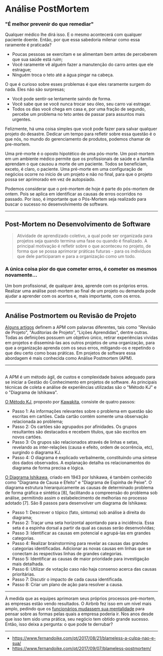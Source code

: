 # Análise PostMortem


### "É melhor prevenir do que remediar"

Qualquer médico lhe dirá isso. E o mesmo acontecerá com qualquer paciente doente. Então, por que essa sabedoria milenar como essa raramente é praticada?

- Poucas pessoas se exercitam e se alimentam bem antes de perceberem que sua saúde está ruim;
- Você raramente vê alguém fazer a manutenção do carro antes que ele estrague;
- Ninguém troca o teto até a água pingar na cabeça.

O que é curioso sobre esses problemas é que eles raramente surgem do nada. Eles não são surpresas;

- Você pode sentir-se lentamente saindo de forma.
- Você sabe que se você nunca trocar seu óleo, seu carro vai estragar.
- Todos os dias você chega em casa e, por uma fração de segundo, percebe um problema no teto antes de passar para assuntos mais urgentes.

Felizmente,  há uma coisa simples que você pode fazer para salvar qualquer projeto do desastre. Dedicar um tempo para refletir sobre essa questão é o que nós, no mundo do gerenciamento de produtos, podemos chamar de pre-mortem.

Uma pré-morte é o oposto hipotético de uma pós-morte. Um post-mortem em um ambiente médico permite que os profissionais de saúde e a família aprendam o que causou a morte de um paciente. Todos se beneficiam, exceto, é claro, o paciente. Uma pré-morte em uma configuração de negócios ocorre no início de um projeto e não no final, para que o projeto possa ser aprimorado em vez de autopsiado.

Podemos considerar que o pré-mortem de hoje é parte do pós-mortem de ontem. Pois se aplica em identificar as causas de erros ocorridos no passado. Por isso, é importante que o Pós-Mortem seja realizado para buscar o sucesso no desenvolvimento de software.

---------

## Post-Mortem no Desenvolvimento de Software
> Atividade de aprendizado coletivo, a qual pode ser organizada para projetos seja quando  termina uma fase ou quando é finalizado. A principal motivação é refletir sobre o que aconteceu no projeto, de forma que se possa aprimorar práticas futuras - para os indivíduos que dele participaram e para a organização como um todo.

### A única coisa pior do que cometer erros, é cometer os mesmos novamente...



Um bom profissional, de qualquer área, aprende com os próprios erros. Realizar uma análise post-mortem ao final de um projeto ou demanda pode ajudar a aprender com os acertos e, mais importante, com os erros.

---


## Análise Postmortem ou Revisão de Projeto

[Alguns artigos](https://citeseerx.ist.psu.edu/viewdoc/download?doi=10.1.1.19.9762&rep=rep1&type=pdf)  definem  a  APM  com  palavras  diferentes,  tais  como  "Revisão  de Projeto",  "Auditorias  de   Projeto",  "Lições  Aprendidas",  dentre   outras.   Todas  as  definições possuem  um  objetivo  único,  retirar  experiências  vividas  em  projetos  e  disseminá-las aos outros  projetos  de  uma  organização,  para  que  a  organização  aprenda  com  os  seus  erros, mitigando-os  e  repetindo  o  que  deu  certo  como  boas  práticas.  Em  projetos  de  software  essa abordagem é mais conhecida como Análise Postmortem (APM).



---


## 

A  APM  é  um  método  ágil,  de  custos  e  complexidade  baixos  adequado para se iniciar a Gestão do Conhecimento em projetos de software. As principais técnicas de coleta e análise de experiências utilizadas são o "Método KJ" e o "Diagrama de Ishikawa".

[O Método KJ](https://www.researchgate.net/publication/243785588_The_KJ_Method_A_Technique_for_Analyzing_Data_Derived_from_Japanese_Ethnology#:~:text=The%20KJ%20method%20is%20a,writing%20of%20explanations.%20...), proposto por [Kawakita](https://www.google.com/search?q=Jiro+Kawakita&sourceid=chrome&ie=UTF-8), consiste de quatro passos:
- Passo  1: As  informações  relevantes  sobre o problema  em  questão  são  escritas  em cartões. Cada cartão contém somente uma observação relacionada ao problema;
- Passo   2: Os   cartões   são   agrupados   por   afinidades.   Os   grupos   resultantes   são destacados e recebem títulos, que são escritos em novos cartões.
- Passo  3: Os  grupos  são  relacionados  através  de  linhas  e  setas,  revelando  as  inter-relações (causa e efeito, ordem de ocorrência, etc), surgindo o diagrama KJ.
- Passo  4: O  diagrama  é  explicado  verbalmente,  constituindo  uma  síntese  dos  dados observados. A explanação detalha os relacionamentos do diagrama de forma precisa e lógica.

[O  Diagrama  Ishikawa](),  criado  em  1943  por  Ishikawa,  é  também  conhecido  como "Diagrama  de  Causa  e  Efeito"  e  "Diagrama  de  Espinha  de  Peixe".  O  diagrama  estrutura hierarquicamente  as  causas  de  determinado  problema  de  forma  gráfica  e  sintética  [8], facilitando  a  compreensão  do  problema  sob  análise,  permitindo  assim  o  estabelecimento  de melhorias no processo adotado [7].
São 8 passos para desenvolver um diagrama de Ishikawa:
- Passo 1: Descrever o tópico (fato, sintoma) sob análise à direita do diagrama;
- Passo 2: Traçar uma seta horizontal apontando para a incidência. Essa seta é a espinha dorsal a partir da qual as causas serão desenvolvidas;
- Passo 3: Identificar as causas em potencial e agrupá-las em grandes categorias.
- Passo  4:  Realizar brainstorming   para   revelar  as  causas  das  grandes  categorias identificadas.  Adicionar  as  novas  causas  em  linhas  que  se conectam  às  respectivas  linhas  de grandes categorias.
- Passo 5: Identificar as causas de maior prioridade para investigação mais detalhada.
- Passo 6: Utilizar de votação caso não haja consenso acerca das causas prioritárias.
- Passo 7: Discutir o impacto de cada causa identificada.
- Passo 8: Criar um plano de ação para resolver a causa.

------------------------------

À medida que as equipes aprimoram seus próprios processos pré-mortem, as empresas estão vendo resultados. O Airbnb fez isso em um nível mais amplo, pedindo que os [funcionários mudassem sua mentalidade](https://www.inc.com/adam-vaccaro/airbnb-demise.html) para pensar sobre as formas pelas quais a empresa poderia ir. Nos anos desde que isso tem sido uma prática, seu negócio tem obtido grande sucesso. Então, isso deixa a pergunta: o que pode te derrubar?

----
- https://www.fernandoike.com/pt/2017/08/21/blameless-a-culpa-nao-e-sua/
- https://www.fernandoike.com/pt/2017/09/07/blameless-postmortem/
